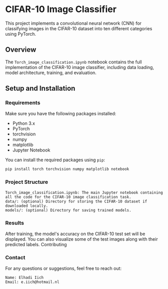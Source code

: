 # CIFAR-10 Image Classifier

This project implements a convolutional neural network (CNN) for classifying images in the CIFAR-10 dataset into ten different categories using PyTorch.

## Overview

The `Torch_image_classification.ipynb` notebook contains the full implementation of the CIFAR-10 image classifier, including data loading, model architecture, training, and evaluation.

## Setup and Installation

### Requirements

Make sure you have the following packages installed:

- Python 3.x
- PyTorch
- torchvision
- numpy
- matplotlib
- Jupyter Notebook

You can install the required packages using `pip`:

```bash
pip install torch torchvision numpy matplotlib notebook
```
### Project Structure

    Torch_image_classification.ipynb: The main Jupyter notebook containing all the code for the CIFAR-10 image classification task.
    data/: (optional) Directory for storing the CIFAR-10 dataset if downloaded locally.
    models/: (optional) Directory for saving trained models.

### Results

After training, the model's accuracy on the CIFAR-10 test set will be displayed. You can also visualize some of the test images along with their predicted labels.
Contributing

### Contact

For any questions or suggestions, feel free to reach out:

    Name: Elhadi Iich
    Email: e.iich@hotmail.nl
